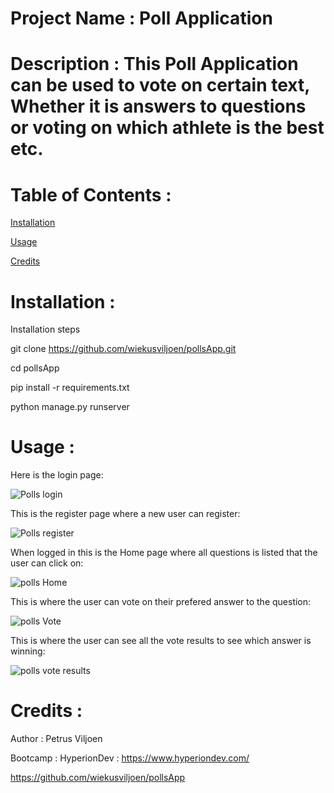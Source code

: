 # Project Name : Poll Application

# Description : This Poll Application can be used to vote on certain text, Whether it is answers to questions or voting on which athlete is the best etc.

# Table of Contents : 

[Installation](https://github.com/wiekusviljoen/pollsApp/blob/main/README.md#installation-)

[Usage](https://github.com/wiekusviljoen/pollsApp/blob/main/README.md#usage-)

[Credits](https://github.com/wiekusviljoen/pollsApp/blob/main/README.md#credits-)

# Installation :

Installation steps

git clone https://github.com/wiekusviljoen/pollsApp.git

cd pollsApp

pip install -r requirements.txt

python manage.py runserver

# Usage :

Here is the login page:

![Polls login](https://github.com/wiekusviljoen/pollsApp/assets/92153476/989adafa-a7a3-4e08-83aa-a03f7a5f6371)

This is the register page where a new user can register:

![Polls register](https://github.com/wiekusviljoen/pollsApp/assets/92153476/67c1b38d-66ef-4d62-b2fd-ca57c23385f0)

When logged in this is the Home page where all questions is listed that the user can click on:

![polls Home](https://github.com/wiekusviljoen/pollsApp/assets/92153476/f72cefd1-fae1-4816-ba66-869f5056132d)

This is where the user can vote on their prefered answer to the question:

![polls Vote](https://github.com/wiekusviljoen/pollsApp/assets/92153476/794f0df7-764d-4227-952b-71bb34365abe)

This is where the user can see all the vote results to see which answer is winning:

![polls vote results](https://github.com/wiekusviljoen/pollsApp/assets/92153476/c4eefb5b-8203-42a8-afde-59c1462b0d64)

# Credits : 

Author : Petrus Viljoen

Bootcamp : HyperionDev : https://www.hyperiondev.com/

https://github.com/wiekusviljoen/pollsApp
